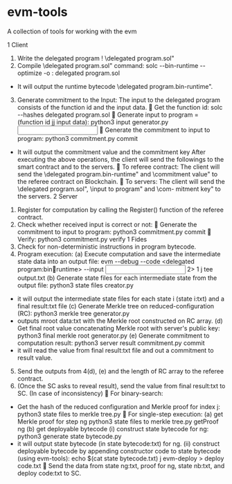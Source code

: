 # evm-tools
A collection of tools for working with the evm

1 Client
1. Write the delegated program ! \delegated program.sol"
2. Compile \delegated program.sol"
command: solc --bin-runtime --optimize -o : delegated program.sol
- It will output the runtime bytecode \delegated program.bin-runtime".
3. Generate commitment to the Input: The input to the delegated program consists of the
function id and the input data.
 Get the function id: solc --hashes delegated program.sol
 Generate input to program = (function id jj input data):
python3 input generator.py <input data:txt> <function id>
 Generate the commitment to input to program: python3 commitment.py commit
- It will output the commitment value and the commitment key
After executing the above operations, the client will send the followings to the smart contract and
to the servers.
 To referee contract: The client will send the \delegated program.bin-runtime" and \commitment value"
to the referee contract on Blockchain.
 To servers: The client will send the \delegated program.sol", \input to program" and \com-
mitment key" to the servers.
2 Server
1. Register for computation by calling the Register() function of the referee contract.
2. Check whether received input is correct or not:
 Generate the commitment to input to program: python3 commitment.py commit
 Verify: python3 commitment.py verify <commitment value> <commitment key>
1
Fides
3. Check for non-deterministic instructions in program bytecode.
4. Program execution:
(a) Execute computation and save the intermediate state data into an output file:
evm --debug --code <delegated program:bin􀀀runtime> --input <input to program> 2>
1 j tee output.txt
(b) Generate state files for each intermediate state from the output file:
python3 state files creator.py
- it will output the intermediate state files for each state i (state i:txt) and a final result:txt
file
(c) Generate Merkle tree on reduced-configuration (RC):
python3 merkle tree generator.py <hashed RC:txt>
- outputs mroot data:txt with the Merkle root constructed on RC array.
(d) Get final root value concatenating Merkle root with server's public key:
python3 final merkle root generator.py <mroot data:txt>
(e) Generate commitment to computation result:
python3 server result commitment.py commit
- it will read the value from final result:txt file and out a commitment to result value.
5. Send the outputs from 4(d), (e) and the length of RC array to the referee contract.
6. (Once the SC asks to reveal result), send the value from final result:txt to SC.
(In case of inconsistency)
 For binary-search:
- Get the hash of the reduced configuration and Merkle proof for index j:
python3 state files to merkle tree.py <state j:txt>
 For single-step execution:
(a) get Merkle proof for step ng
python3 state files to merkle tree.py <state ng:txt> getProof ng
(b) get deployable bytecode
(i) construct state bytecode for ng:
python3 generate state bytecode.py <state ng:txt>
- it will output state bytecode (in state bytecode:txt) for ng.
(ii) construct deployable bytecode by appending constructor code to state bytecode
(using evm-tools):
echo $(cat state bytecode.txt) j evm-deploy > deploy code.txt
 Send the data from state ng:txt, proof for ng, state nb:txt, and deploy code:txt to SC.

